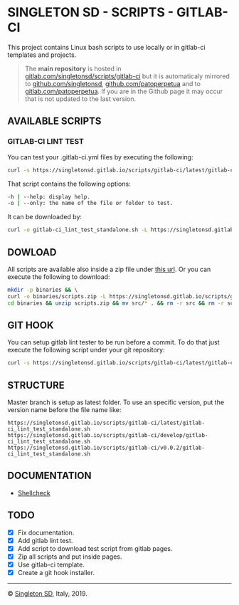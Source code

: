 # SINGLETON SD - SCRIPTS - GITLAB-CI

This project contains Linux bash scripts to use locally or in gitlab-ci templates and projects.

> The **main repository** is hosted in [gitlab.com/singletonsd/scripts/gitlab-ci](https://gitlab.com/singletonsd/scripts/gitlab-ci.git) but it is automaticaly mirrored to [github.com/singletonsd](https://github.com/singletonsd/scripts-gitlab-ci.git), [github.com/patoperpetua](https://github.com/patoperpetua/scripts-gitlab-ci.git) and to [gitlab.com/patoperpetua](https://gitlab.com/patoperpetua/scripts-gitlab-ci.git). If you are in the Github page it may occur that is not updated to the last version.

## AVAILABLE SCRIPTS

### GITLAB-CI LINT TEST

You can test your .gitlab-ci.yml files by executing the following:

```bash
curl -s https://singletonsd.gitlab.io/scripts/gitlab-ci/latest/gitlab-ci_lint_test_standalone.sh | bash /dev/stdin
```

That script contains the following options:

```bash
-h | --help: display help.
-o | --only: the name of the file or folder to test.
```

It can be downloaded by:

```bash
curl -o gitlab-ci_lint_test_standalone.sh -L https://singletonsd.gitlab.io/scripts/gitlab-ci/latest/gitlab-ci_lint_test_standalone.sh
```

## DOWLOAD

All scripts are available also inside a zip file under [this url](https://singletonsd.gitlab.io/scripts/gitlab-ci/latest/scripts.zip). Or you can execute the following to download:

```bash
mkdir -p binaries && \
curl -o binaries/scripts.zip -L https://singletonsd.gitlab.io/scripts/gitlab-ci/latest/scripts.zip && \
cd binaries && unzip scripts.zip && mv src/* . && rm -r src && rm -r scripts.zip && cd ..
```

## GIT HOOK

You can setup gitlab lint tester to be run before a commit. To do that just execute the following script under your git repository:

```bash
curl -s https://singletonsd.gitlab.io/scripts/gitlab-ci/latest/gitlab-ci_lint_hook_installer.sh | bash /dev/stdin
```

## STRUCTURE

Master branch is setup as latest folder. To use an specific version, put the version name before the file name like:

```url
https://singletonsd.gitlab.io/scripts/gitlab-ci/latest/gitlab-ci_lint_test_standalone.sh
https://singletonsd.gitlab.io/scripts/gitlab-ci/develop/gitlab-ci_lint_test_standalone.sh
https://singletonsd.gitlab.io/scripts/gitlab-ci/v0.0.2/gitlab-ci_lint_test_standalone.sh
```

## DOCUMENTATION

- [Shellcheck](https://github.com/koalaman/shellcheck)

## TODO

- [X] Fix documentation.
- [X] Add gitlab lint test.
- [X] Add script to download test script from gitlab pages.
- [X] Zip all scripts and put inside pages.
- [X] Use gitlab-ci template.
- [X] Create a git hook installer.

----------------------

© [Singleton SD](http://www.singletonsd.com), Italy, 2019.

